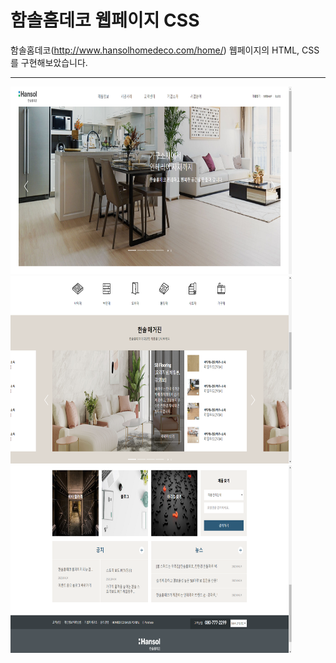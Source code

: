 # 함솔홈데코 웹페이지 CSS

함솔홈데코(http://www.hansolhomedeco.com/home/) 웹페이지의 HTML, CSS를 구현해보았습니다.
* * *

<img src="/images/capture1.PNG" width="450px" height="300px" title="px(픽셀) 크기 설정" alt="capture1"></img><br/>
<img src="/images/capture2.PNG" width="450px" height="300px" title="px(픽셀) 크기 설정" alt="capture2"></img><br/>
<img src="/images/capture3.PNG" width="450px" height="300px" title="px(픽셀) 크기 설정" alt="capture3"></img>
